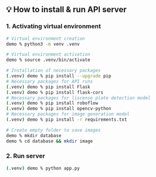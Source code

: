 ## 💡 How to install & run API server

### 1. Activating virtual environment
``` bash
# Virtual environment creation
demo % python3 -m venv .venv

# Virtual environment activation
demo % source .venv/bin/activate

# Installation of necessary packages
(.venv) demo % pip install --upgrade pip
# Necessary packages for API runs
(.venv) demo % pip install Flask
(.venv) demo % pip install flask-cors
# Necessary packages for liscense plate detection model
(.venv) demo % pip install roboflow
(.venv) demo % pip install opencv-python
# Necessary packages for image generation model
(.venv) demo % pip install -r requirements.txt

# Create empty folder to save images
demo % mkdir database
demo % cd database && mkdir image
```

### 2. Run server
``` bash
(.venv) demo % python app.py
```

<!-- TODO: How to use postman -->